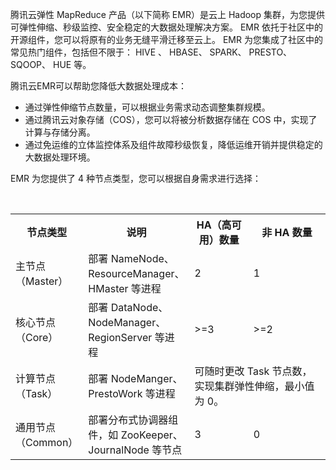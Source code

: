 腾讯云弹性 MapReduce 产品（以下简称 EMR）是云上 Hadoop 集群，为您提供可弹性伸缩、秒级监控、安全稳定的大数据处理解决方案。 EMR 依托于社区中的开源组件，您可以将原有的业务无缝平滑迁移至云上。 EMR 为您集成了社区中的常见热门组件，包括但不限于： HIVE 、 HBASE、 SPARK、 PRESTO、 SQOOP、 HUE 等。

腾讯云EMR可以帮助您降低大数据处理成本：
* 通过弹性伸缩节点数量，可以根据业务需求动态调整集群规模。
* 通过腾讯云对象存储（COS），您可以将被分析数据存储在 COS 中，实现了计算与存储分离。
* 通过免运维的立体监控体系及组件故障秒级恢复，降低运维开销并提供稳定的大数据处理环境。 

EMR 为您提供了 4 种节点类型，您可以根据自身需求进行选择：
<table>
   <tr>
      <th style="width: 80px;">节点类型</th>
      <th style="width: 100px;">说明</th>
      <th style="width: 80px;">HA（高可用）数量</th>
      <th style="width: 110px;">非 HA 数量</th>
   </tr>
   <tr>
      <td>主节点（Master）</td>
      <td>部署 NameNode、ResourceManager、HMaster 等进程</td>
      <td>2</td>
      <td>1</td>
   </tr>
   <tr>
      <td>核心节点（Core）</td>
      <td>部署 DataNode、NodeManager、RegionServer 等进程</td>
      <td>>=3</td>
      <td>>=2</td>
   </tr>
   <tr>
      <td>计算节点（Task）</td>
      <td>部署 NodeManger、PrestoWork 等进程</td>
      <td colspan="2">可随时更改 Task 节点数，实现集群弹性伸缩，最小值为 0。</td>
   </tr>
   <tr>
      <td>通用节点（Common）</td>
      <td>部署分布式协调器组件，如 ZooKeeper、JournalNode 等节点</td>
      <td>3</td>
      <td>0</td>
</table>



